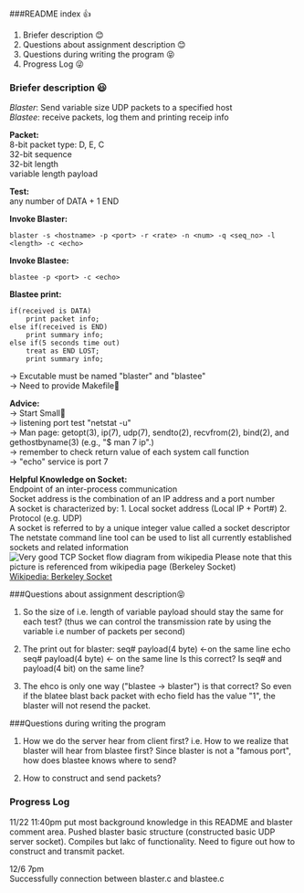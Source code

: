 ###README index :thumbsup:
1. Briefer description :blush:  
2. Questions about assignment description :blush:  
3. Questions during writing the program :stuck_out_tongue_closed_eyes:
4. Progress Log :stuck_out_tongue_winking_eye:

### Briefer description :smiley:

*Blaster*: Send variable size UDP packets to a specified host  
*Blastee*: receive packets, log them and printing receip info

**Packet:**  
8-bit packet type: D, E, C  
32-bit sequence  
32-bit length  
variable length payload  

**Test:**  
any number of DATA + 1 END

**Invoke Blaster:**  
```
blaster -s <hostname> -p <port> -r <rate> -n <num> -q <seq_no> -l <length> -c <echo>
```

**Invoke Blastee:**  
```
blastee -p <port> -c <echo>
```

**Blastee print:**  
```
if(received is DATA)
	print packet info;
else if(received is END)
	print summary info;
else if(5 seconds time out)
	treat as END LOST;
	print summary info;
```

-> Excutable must be named "blaster" and "blastee"  
-> Need to provide Makefile:see_no_evil:  

**Advice:**  
-> Start Small:baby_chick:  
-> listening port test "netstat -u"  
-> Man page: getopt(3), ip(7), udp(7), sendto(2), recvfrom(2), bind(2), and gethostbyname(3) (e.g., "$ man 7 ip".)  
-> remember to check return value of each system call function  
-> "echo" service is port 7  

**Helpful Knowledge on Socket:**  
Endpoint of an inter-process communication  
Socket address is the combination of an IP address and a port number  
A socket is characterized by: 1. Local socket address (Local IP + Port#) 2. Protocol (e.g. UDP)  
A socket is referred to by a unique integer value called a socket descriptor
The netstate command line tool can be used to list all currently established sockets and related information  
![Very good TCP Socket flow diagram from wikipedia](https://upload.wikimedia.org/wikipedia/commons/a/a1/InternetSocketBasicDiagram_zhtw.png)
Please note that this picture is referenced from wikipedia page (Berkeley Socket)  
[Wikipedia: Berkeley Socket](https://en.wikipedia.org/wiki/Berkeley_sockets)

###Questions about assignment description:stuck_out_tongue_closed_eyes:
1. So the size of <length> i.e. length of variable payload should stay the same for each test? (thus we can control the transmission rate by using the variable <rate> i.e number of packets per second)

2. The print out for blaster:
seq# payload(4 byte) <-on the same line
echo seq# payload(4 byte) <- on the same line
Is this correct? Is seq# and payload(4 bit) on the same line?

3. The ehco is only one way ("blastee -> blaster") is that correct? So even if the blatee blast back packet with echo field has the value "1", the blaster will not resend the packet.

###Questions during writing the program
1. How we do the server hear from client first? i.e. How to we realize that blaster will hear from blastee first? Since blaster is not a "famous port", how does blastee knows where to send?

2. How to construct and send packets?

### Progress Log
11/22 11:40pm
put most background knowledge in this README and blaster comment area.
Pushed blaster basic structure (constructed basic UDP server socket).
Compiles but lakc of functionality.
Need to figure out how to construct and transmit packet.

12/6 7pm  
Successfully connection between blaster.c and blastee.c  
